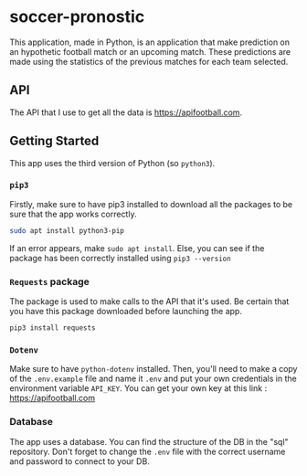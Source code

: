 # soccer-pronostic

This application, made in Python, is an application that make prediction on an hypothetic football match or an upcoming match. These predictions are made using the statistics of the previous matches for each team selected. 

## API

The API that I use to get all the data is https://apifootball.com.

## Getting Started

This app uses the third version of Python (so `python3`).

### `pip3`

Firstly, make sure to have pip3 installed to download all the packages to be sure that the app works correctly.
```bash
sudo apt install python3-pip
```
If an error appears, make `sudo apt install`. Else, you can see if the package has been correctly installed using `pip3 --version`

### `Requests` package
The package is used to make calls to the API that it's used. Be certain that you have this package downloaded before launching the app.
```bash
pip3 install requests
```

### `Dotenv`
Make sure to have `python-dotenv` installed. Then, you'll need to make a copy of the `.env.example` file and name it `.env` and put your own credentials in the environment variable `API_KEY`. You can get your own key at this link : https://apifootball.com

### Database
The app uses a database. You can find the structure of the DB in the "sql" repository. Don't forget to change the `.env` file with the correct username and password to connect to your DB.